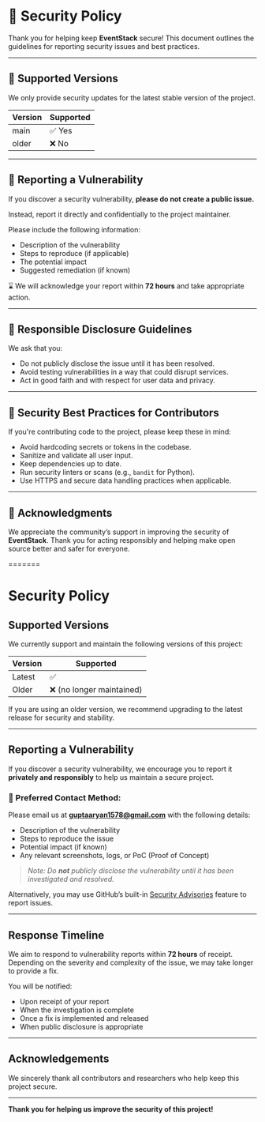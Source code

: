 # 🔐 Security Policy

Thank you for helping keep **EventStack** secure! This document outlines the guidelines for reporting security issues and best practices.

---

## 📅 Supported Versions

We only provide security updates for the latest stable version of the project.

| Version | Supported |
|---------|-----------|
| main    | ✅ Yes     |
| older   | ❌ No      |

---

## 📢 Reporting a Vulnerability

If you discover a security vulnerability, **please do not create a public issue.**

Instead, report it directly and confidentially to the project maintainer.

Please include the following information:
- Description of the vulnerability
- Steps to reproduce (if applicable)
- The potential impact
- Suggested remediation (if known)

⌛ We will acknowledge your report within **72 hours** and take appropriate action.

---

## 🚫 Responsible Disclosure Guidelines

We ask that you:
- Do not publicly disclose the issue until it has been resolved.
- Avoid testing vulnerabilities in a way that could disrupt services.
- Act in good faith and with respect for user data and privacy.

---

## 🧠 Security Best Practices for Contributors

If you're contributing code to the project, please keep these in mind:
- Avoid hardcoding secrets or tokens in the codebase.
- Sanitize and validate all user input.
- Keep dependencies up to date.
- Run security linters or scans (e.g., `bandit` for Python).
- Use HTTPS and secure data handling practices when applicable.

---

## 🙏 Acknowledgments

We appreciate the community’s support in improving the security of **EventStack**. Thank you for acting responsibly and helping make open source better and safer for everyone.

=======
# Security Policy

## Supported Versions

We currently support and maintain the following versions of this project:

| Version | Supported          |
|---------|--------------------|
| Latest  | ✅                 |
| Older   | ❌ (no longer maintained) |

If you are using an older version, we recommend upgrading to the latest release for security and stability.

---

## Reporting a Vulnerability

If you discover a security vulnerability, we encourage you to report it **privately and responsibly** to help us maintain a secure project.

### 📧 Preferred Contact Method:
Please email us at **guptaaryan1578@gmail.com** with the following details:
- Description of the vulnerability
- Steps to reproduce the issue
- Potential impact (if known)
- Any relevant screenshots, logs, or PoC (Proof of Concept)

> _Note: Do **not** publicly disclose the vulnerability until it has been investigated and resolved._

Alternatively, you may use GitHub’s built-in [Security Advisories](https://docs.github.com/en/code-security/security-advisories/guidance-on-reporting-and-writing/privately-reporting-a-security-vulnerability) feature to report issues.

---

## Response Timeline

We aim to respond to vulnerability reports within **72 hours** of receipt. Depending on the severity and complexity of the issue, we may take longer to provide a fix.

You will be notified:
- Upon receipt of your report
- When the investigation is complete
- Once a fix is implemented and released
- When public disclosure is appropriate

---

## Acknowledgements

We sincerely thank all contributors and researchers who help keep this project secure.

---

**Thank you for helping us improve the security of this project!**

